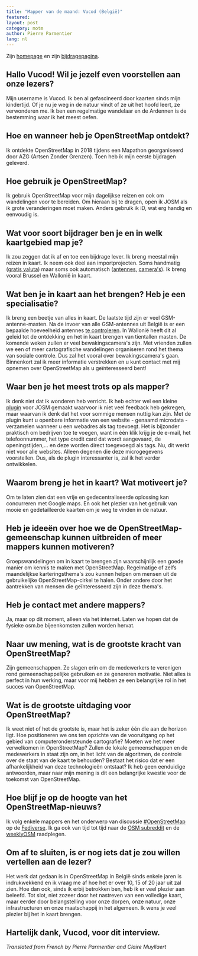 ```yaml
---
title: "Mapper van de maand: Vucod (België)"
featured:
layout: post
category: motm
author: Pierre Parmentier
lang: nl
---
```


Zijn [homepage](https://www.openstreetmap.org/user/Vucod) en zijn [bijdragepagina](https://hdyc.neis-one.org/?Vucod).

## Hallo Vucod! Wil je jezelf even voorstellen aan onze lezers?

Mijn username is Vucod. Ik ben al gefascineerd door kaarten sinds mijn kindertijd. Of je nu je weg in de natuur vindt of ze uit het hoofd leert, ze verwonderen me. Ik ben een regelmatige wandelaar en de Ardennen is de bestemming waar ik het meest oefen.

## Hoe en wanneer heb je OpenStreetMap ontdekt?

Ik ontdekte OpenStreetMap in 2018 tijdens een Mapathon georganiseerd door AZG (Artsen Zonder Grenzen). Toen heb ik mijn eerste bijdragen geleverd.

## Hoe gebruik je OpenStreetMap?

Ik gebruik OpenStreetMap voor mijn dagelijkse reizen en ook om wandelingen voor te bereiden. Om hieraan bij te dragen, open ik JOSM als ik grote veranderingen moet maken. Anders gebruik ik iD, wat erg handig en eenvoudig is.

## Wat voor soort bijdrager ben je en in welk kaartgebied map je?

Ik zou zeggen dat ik af en toe een bijdrage lever. Ik breng meestal mijn reizen in kaart. Ik neem ook deel aan importprojecten. Soms handmatig ([gratis valuta](https://wiki.openstreetmap.org/wiki/User:Vucod/Local_currencies_in_Belgium)) maar soms ook automatisch ([antennes](https://wiki.openstreetmap.org/wiki/Import/Catalogue/ibpt_belgium_antennas), [camera's](https://wiki.openstreetmap.org/wiki/Import/Catalogue/sous-surveillance.net)). Ik breng vooral Brussel en Wallonië in kaart. 

## Wat ben je in kaart aan het brengen? Heb je een specialisatie?

Ik breng een beetje van alles in kaart. De laatste tijd zijn er veel GSM-antenne-masten. Na de invoer van alle GSM-antennes uit België is er een bepaalde hoeveelheid antennes [te controleren](https://maproulette.org/browse/challenges/13467). In Wallonië heeft dit al geleid tot de ontdekking en het in kaart brengen van tientallen masten. De komende weken zullen er veel bewakingscamera's zijn. Met vrienden zullen we een of meer cartografische wandelingen organiseren rond het thema van sociale controle. Dus zal het vooral over bewakingscamera's gaan. Binnenkort zal ik meer informatie verstrekken en u kunt contact met mij opnemen over OpenStreetMap als u geïnteresseerd bent!

## Waar ben je het meest trots op als mapper?

Ik denk niet dat ik wonderen heb verricht. Ik heb echter wel een kleine [plugin](https://gitlab.com/vucod/microdata-scraping) voor JOSM gemaakt waarvoor ik niet veel feedback heb gekregen, maar waarvan ik denk dat het voor sommige mensen nuttig kan zijn. Met de plugin kunt u openbare informatie van een website - genaamd microdata - verzamelen wanneer u een webadres als tag toevoegt. Het is bijzonder praktisch om bedrijven toe te voegen, want in één klik krijg je de e-mail, het telefoonnummer, het type credit card dat wordt aangevaard, de openingstijden,… en deze worden direct toegevoegd als tags. Nu, dit werkt niet voor alle websites. Alleen degenen die deze microgegevens voorstellen. Dus, als de plugin interessanter is, zal ik het verder ontwikkelen.

## Waarom breng je het in kaart? Wat motiveert je?

Om te laten zien dat een vrije en gedecentraliseerde oplossing kan concurreren met Google maps. En ook het plezier van het gebruik van mooie en gedetailleerde kaarten om je weg te vinden in de natuur.

## Heb je ideeën over hoe we de OpenStreetMap-gemeenschap kunnen uitbreiden of meer mappers kunnen motiveren?

Groepswandelingen om in kaart te brengen zijn waarschijnlijk een goede manier om kennis te maken met OpenStreetMap. Regelmatige of zelfs maandelijkse karteringsthema's zou kunnen helpen om mensen uit de gebruikelijke OpenStreetMap-cirkel te halen. Onder andere door het aantrekken van mensen die geïnteresseerd zijn in deze thema's.

## Heb je contact met andere mappers?

Ja, maar op dit moment, alleen via het internet. Laten we hopen dat de fysieke osm.be bijeenkomsten zullen worden hervat.

## Naar uw mening, wat is de grootste kracht van OpenStreetMap?

Zijn gemeenschappen. Ze slagen erin om de medewerkers te verenigen rond gemeenschappelijke gebruiken en ze genereren motivatie. Niet alles is perfect in hun werking, maar voor mij hebben ze een belangrijke rol in het succes van OpenStreetMap.

## Wat is de grootste uitdaging voor OpenStreetMap?

Ik weet niet of het de grootste is, maar het is zeker één die aan de horizon ligt. Hoe positioneren we ons ten opzichte van de vooruitgang op het gebied van computerondersteunde cartografie? Moeten we het meer verwelkomen in OpenStreetMap? Zullen de lokale gemeenschappen en de medewerkers in staat zijn om, in het licht van de algoritmen, de controle over de staat van de kaart te behouden? Bestaat het risico dat er een afhankelijkheid van deze technologieën ontstaat? Ik heb geen eenduidige antwoorden, maar naar mijn mening is dit een belangrijke kwestie voor de toekomst van OpenStreetMap.

## Hoe blijf je op de hoogte van het OpenStreetMap-nieuws?

Ik volg enkele mappers en het onderwerp van discussie [#OpenStreetMap](https://framapiaf.org/tags/openstreetmaps) op de [Fediverse](https://fediverse.party/en/fediverse). Ik ga ook van tijd tot tijd naar de [OSM subreddit](https://www.reddit.com/r/openstreetmap/) en de [weeklyOSM](http://weeklyosm.eu/) raadplegen.

## Om af te sluiten, is er nog iets dat je zou willen vertellen aan de lezer?

Het werk dat gedaan is in OpenStreetMap in België sinds enkele jaren is indrukwekkend en ik vraag me af hoe het er over 10, 15 of 20 jaar uit zal zien. Hoe dan ook, sinds ik erbij betrokken ben, heb ik er veel plezier aan beleefd. Tot slot, niet zozeer door het nastreven van een volledige kaart, maar eerder door belangstelling voor onze dorpen, onze natuur, onze infrastructuren en onze maatschappij in het algemeen. Ik wens je veel plezier bij het in kaart brengen.

## Hartelijk dank, Vucod, voor dit interview.

*Translated from French by Pierre Parmentier and Claire Muyllaert*
